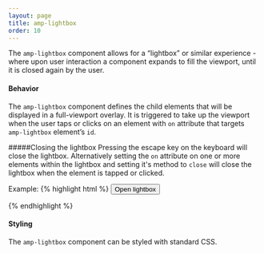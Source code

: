 ```yaml
---
layout: page
title: amp-lightbox
order: 10
---
```


<!---
Copyright 2015 The AMP HTML Authors. All Rights Reserved.

Licensed under the Apache License, Version 2.0 (the "License");
you may not use this file except in compliance with the License.
You may obtain a copy of the License at

      http://www.apache.org/licenses/LICENSE-2.0

Unless required by applicable law or agreed to in writing, software
distributed under the License is distributed on an "AS-IS" BASIS,
WITHOUT WARRANTIES OR CONDITIONS OF ANY KIND, either express or implied.
See the License for the specific language governing permissions and
limitations under the License.
-->



The `amp-lightbox` component allows for a “lightbox” or similar experience - where upon user interaction a component expands to fill the viewport, until it is closed again by the user.

#### Behavior

The `amp-lightbox` component defines the child elements that will be displayed in a full-viewport overlay. It is triggered to take up the viewport when the user taps or clicks on an element with `on` attribute that targets `amp-lightbox` element’s `id`.

#####Closing the lightbox
Pressing the escape key on the keyboard will close the lightbox.
Alternatively setting the `on` attribute on one or more elements within the lightbox and setting it's method to `close` will close the lightbox when the element is tapped or clicked.

Example:
{% highlight html %}
<button on="tap:my-lightbox">Open lightbox</button>

<amp-lightbox id="my-lightbox" layout="nodisplay">
  <div class="lightbox">
    <amp-img src="my-full-image.jpg" width=300 height=800 on="tap:my-lightbox.close">
  </div>
</amp-lightbox>
{% endhighlight %}

#### Styling

The `amp-lightbox` component can be styled with standard CSS.

